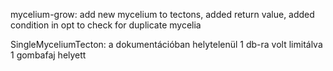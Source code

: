 mycelium-grow: add new mycelium to tectons, added return value, added condition in opt to check for duplicate mycelia

SingleMyceliumTecton: a dokumentációban helytelenül 1 db-ra volt limitálva 1 gombafaj helyett